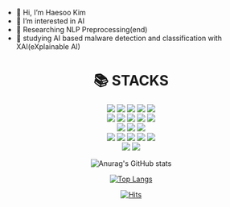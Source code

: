 


- 👋 Hi, I’m Haesoo Kim
- 👀 I’m interested in AI
- 🌱 Researching NLP Preprocessing(end)
- 👀 studying AI based malware detection and classification with XAI(eXplainable AI)

<div align=center><h1>📚 STACKS</h1></div>

<div align=center> 
  <img src="https://img.shields.io/badge/Python-3776AB?style=for-the-badge&logo=python&logoColor=white"> 
  <img src="https://img.shields.io/badge/Tensorflow-FF6F00?style=for-the-badge&logo=Tensorflow&logoColor=white">
  <img src="https://img.shields.io/badge/Pytorch-EE4C2C?style=for-the-badge&logo=pytorch&logoColor=white">
  <img src="https://img.shields.io/badge/PyTorch Lightning-792EE5?style=for-the-badge&logo=PyTorchLightning&logoColor=white"> 
  <img src="https://img.shields.io/badge/scikit-learn-F7931E?style=for-the-badge&logo=scikit-learn&logoColor=white">
  <br>
  
  <img src="https://img.shields.io/badge/c-A8B9CC?style=for-the-badge&logo=c&logoColor=white">
  <img src="https://img.shields.io/badge/c++-00599C?style=for-the-badge&logo=c%2B%2B&logoColor=white">
  <img src="https://img.shields.io/badge/html5-E34F26?style=for-the-badge&logo=html5&logoColor=white"> 
  <img src="https://img.shields.io/badge/css-1572B6?style=for-the-badge&logo=css3&logoColor=white"> 
  <img src="https://img.shields.io/badge/javascript-F7DF1E?style=for-the-badge&logo=javascript&logoColor=black"> 
  <br>
  
  <img src="https://img.shields.io/badge/mysql-4479A1?style=for-the-badge&logo=mysql&logoColor=white"> 
  <img src="https://img.shields.io/badge/mongoDB-47A248?style=for-the-badge&logo=MongoDB&logoColor=white">
  <img src="https://img.shields.io/badge/firebase-FFCA28?style=for-the-badge&logo=firebase&logoColor=white">
  <br>
  
  <img src="https://img.shields.io/badge/angular.js-DD0031?style=for-the-badge&logo=angularjs&logoColor=white">
  <img src="https://img.shields.io/badge/node.js-339933?style=for-the-badge&logo=Node.js&logoColor=white">
  <img src="https://img.shields.io/badge/express-000000?style=for-the-badge&logo=express&logoColor=white">
  <img src="https://img.shields.io/badge/django-092E20?style=for-the-badge&logo=django&logoColor=white">
  <img src="https://img.shields.io/badge/flask-000000?style=for-the-badge&logo=flask&logoColor=white">
  <br>
  
  <img src="https://img.shields.io/badge/linux-FCC624?style=for-the-badge&logo=linux&logoColor=black"> 
  <img src="https://img.shields.io/badge/amazonaws-232F3E?style=for-the-badge&logo=amazonaws&logoColor=white"> 
</div>

<div align="center">
  
  ![Anurag's GitHub stats](https://github-readme-stats.vercel.app/api?username=haesookimDev&count_private=true&show_icons=true)
  
  [![Top Langs](https://github-readme-stats.vercel.app/api/top-langs/?username=haesookimDev&layout=compact)](https://github.com/anuraghazra/github-readme-stats)  
  
  [![Hits](https://hits.seeyoufarm.com/api/count/incr/badge.svg?url=https%3A%2F%2Fgithub.com%2FhaesookimDev%2Fhit-counter&count_bg=%2379C83D&title_bg=%23555555&icon=&icon_color=%23E7E7E7&title=hits&edge_flat=false)](https://hits.seeyoufarm.com)  

</div>
  

<!---
haesookimDev/haesookimDev is a ✨ special ✨ repository because its `README.md` (this file) appears on your GitHub profile.
You can click the Preview link to take a look at your changes.
--->
